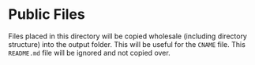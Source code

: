 # Public Files

Files placed in this directory will be copied wholesale (including directory structure) into the output folder.  This will be useful for the `CNAME` file.  This `README.md` file will be ignored and not copied over.
